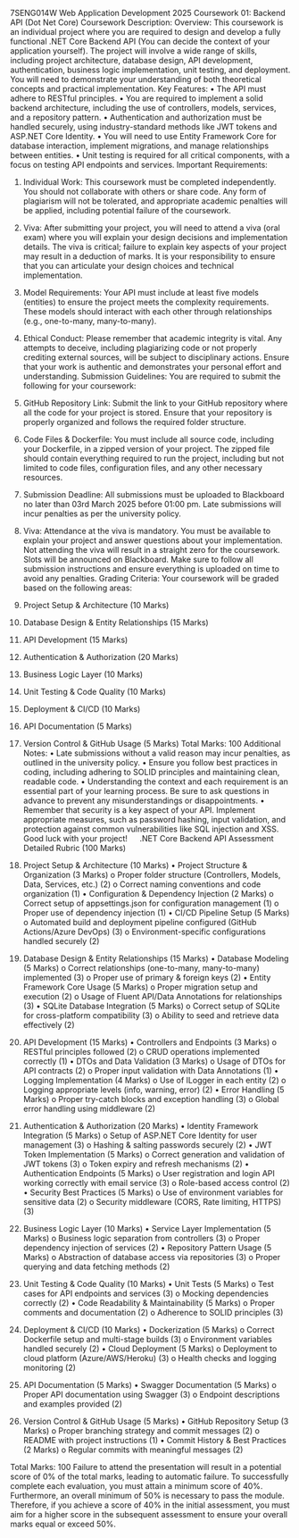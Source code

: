 7SENG014W Web Application Development 2025
Coursework 01: Backend API (Dot Net Core)
Coursework Description:
Overview:
This coursework is an individual project where you are required to design and develop a fully functional .NET Core Backend API (You can decide the context of your application yourself). The project will involve a wide range of skills, including project architecture, database design, API development, authentication, business logic implementation, unit testing, and deployment. You will need to demonstrate your understanding of both theoretical concepts and practical implementation.
Key Features:
•	The API must adhere to RESTful principles.
•	You are required to implement a solid backend architecture, including the use of controllers, models, services, and a repository pattern.
•	Authentication and authorization must be handled securely, using industry-standard methods like JWT tokens and ASP.NET Core Identity.
•	You will need to use Entity Framework Core for database interaction, implement migrations, and manage relationships between entities.
•	Unit testing is required for all critical components, with a focus on testing API endpoints and services.
Important Requirements:
1.	Individual Work: This coursework must be completed independently. You should not collaborate with others or share code. Any form of plagiarism will not be tolerated, and appropriate academic penalties will be applied, including potential failure of the coursework.
2.	Viva: After submitting your project, you will need to attend a viva (oral exam) where you will explain your design decisions and implementation details. The viva is critical; failure to explain key aspects of your project may result in a deduction of marks. It is your responsibility to ensure that you can articulate your design choices and technical implementation.
3.	Model Requirements: Your API must include at least five models (entities) to ensure the project meets the complexity requirements. These models should interact with each other through relationships (e.g., one-to-many, many-to-many).
4.	Ethical Conduct: Please remember that academic integrity is vital. Any attempts to deceive, including plagiarizing code or not properly crediting external sources, will be subject to disciplinary actions. Ensure that your work is authentic and demonstrates your personal effort and understanding.
Submission Guidelines:
You are required to submit the following for your coursework:
1.	GitHub Repository Link: Submit the link to your GitHub repository where all the code for your project is stored. Ensure that your repository is properly organized and follows the required folder structure.
2.	Code Files & Dockerfile: You must include all source code, including your Dockerfile, in a zipped version of your project. The zipped file should contain everything required to run the project, including but not limited to code files, configuration files, and any other necessary resources.
3.	Submission Deadline: All submissions must be uploaded to Blackboard no later than 03rd March 2025 before 01:00 pm. Late submissions will incur penalties as per the university policy.
4.	Viva: Attendance at the viva is mandatory. You must be available to explain your project and answer questions about your implementation. Not attending the viva will result in a straight zero for the coursework. Slots will be announced on Blackboard.
Make sure to follow all submission instructions and ensure everything is uploaded on time to avoid any penalties.
Grading Criteria: Your coursework will be graded based on the following areas:
1.	Project Setup & Architecture (10 Marks)
2.	Database Design & Entity Relationships (15 Marks)
3.	API Development (15 Marks)
4.	Authentication & Authorization (20 Marks)
5.	Business Logic Layer (10 Marks)
6.	Unit Testing & Code Quality (10 Marks)
7.	Deployment & CI/CD (10 Marks)
8.	API Documentation (5 Marks)
9.	Version Control & GitHub Usage (5 Marks)
Total Marks: 100
Additional Notes:
•	Late submissions without a valid reason may incur penalties, as outlined in the university policy.
•	Ensure you follow best practices in coding, including adhering to SOLID principles and maintaining clean, readable code.
•	Understanding the context and each requirement is an essential part of your learning process. Be sure to ask questions in advance to prevent any misunderstandings or disappointments.
•	Remember that security is a key aspect of your API. Implement appropriate measures, such as password hashing, input validation, and protection against common vulnerabilities like SQL injection and XSS.
Good luck with your project!
 
.NET Core Backend API Assessment Detailed Rubric (100 Marks)
1. Project Setup & Architecture (10 Marks)
•	Project Structure & Organization (3 Marks)
o	Proper folder structure (Controllers, Models, Data, Services, etc.) (2)
o	Correct naming conventions and code organization (1)
•	Configuration & Dependency Injection (2 Marks)
o	Correct setup of appsettings.json for configuration management (1)
o	Proper use of dependency injection (1)
•	CI/CD Pipeline Setup (5 Marks)
o	Automated build and deployment pipeline configured (GitHub Actions/Azure DevOps) (3)
o	Environment-specific configurations handled securely (2)
 
2. Database Design & Entity Relationships (15 Marks)
•	Database Modeling (5 Marks)
o	Correct relationships (one-to-many, many-to-many) implemented (3)
o	Proper use of primary & foreign keys (2)
•	Entity Framework Core Usage (5 Marks)
o	Proper migration setup and execution (2)
o	Usage of Fluent API/Data Annotations for relationships (3)
•	SQLite Database Integration (5 Marks)
o	Correct setup of SQLite for cross-platform compatibility (3)
o	Ability to seed and retrieve data effectively (2)
 
3. API Development (15 Marks)
•	Controllers and Endpoints (3 Marks)
o	RESTful principles followed (2)
o	CRUD operations implemented correctly (1)
•	DTOs and Data Validation (3 Marks)
o	Usage of DTOs for API contracts (2)
o	Proper input validation with Data Annotations (1)
•	Logging Implementation (4 Marks)
o	Use of ILogger in each entity (2)
o	Logging appropriate levels (info, warning, error) (2)
•	Error Handling (5 Marks)
o	Proper try-catch blocks and exception handling (3)
o	Global error handling using middleware (2)
 
4. Authentication & Authorization (20 Marks)
•	Identity Framework Integration (5 Marks)
o	Setup of ASP.NET Core Identity for user management (3)
o	Hashing & salting passwords securely (2)
•	JWT Token Implementation (5 Marks)
o	Correct generation and validation of JWT tokens (3)
o	Token expiry and refresh mechanisms (2)
•	Authentication Endpoints (5 Marks)
o	User registration and login API working correctly with email service (3)
o	Role-based access control (2)
•	Security Best Practices (5 Marks)
o	Use of environment variables for sensitive data (2)
o	Security middleware (CORS, Rate limiting, HTTPS) (3)
 
5. Business Logic Layer (10 Marks)
•	Service Layer Implementation (5 Marks)
o	Business logic separation from controllers (3)
o	Proper dependency injection of services (2)
•	Repository Pattern Usage (5 Marks)
o	Abstraction of database access via repositories (3)
o	Proper querying and data fetching methods (2)
 
6. Unit Testing & Code Quality (10 Marks)
•	Unit Tests (5 Marks)
o	Test cases for API endpoints and services (3)
o	Mocking dependencies correctly (2)
•	Code Readability & Maintainability (5 Marks)
o	Proper comments and documentation (2)
o	Adherence to SOLID principles (3)
 
7. Deployment & CI/CD (10 Marks)
•	Dockerization (5 Marks)
o	Correct Dockerfile setup and multi-stage builds (3)
o	Environment variables handled securely (2)
•	Cloud Deployment (5 Marks)
o	Deployment to cloud platform (Azure/AWS/Heroku) (3)
o	Health checks and logging monitoring (2)
 
8. API Documentation (5 Marks)
•	Swagger Documentation (5 Marks)
o	Proper API documentation using Swagger (3)
o	Endpoint descriptions and examples provided (2)
 
9. Version Control & GitHub Usage (5 Marks)
•	GitHub Repository Setup (3 Marks)
o	Proper branching strategy and commit messages (2)
o	README with project instructions (1)
•	Commit History & Best Practices (2 Marks)
o	Regular commits with meaningful messages (2)
 
Total Marks: 100
Failure to attend the presentation will result in a potential score of 0% of the total marks, leading to automatic failure. To successfully complete each evaluation, you must attain a minimum score of 40%. Furthermore, an overall minimum of 50% is necessary to pass the module. Therefore, if you achieve a score of 40% in the initial assessment, you must aim for a higher score in the subsequent assessment to ensure your overall marks equal or exceed 50%.
